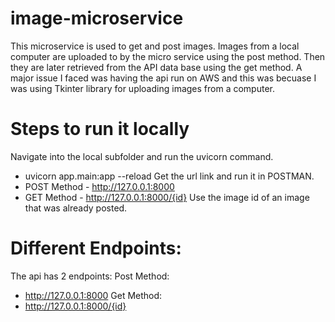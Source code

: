 # image-microservice
This microservice is used to get and post images. Images from a local computer are uploaded to by the micro service using the post method. Then they are later retrieved from the API data base using the get method.
A major issue I faced was having the api run on AWS and this was becuase I was using Tkinter library for uploading images from a computer.

# Steps to run it locally
Navigate into the local subfolder and run the uvicorn command.
 - uvicorn app.main:app --reload
Get the url link and run it in POSTMAN. 
 - POST Method - http://127.0.0.1:8000
 - GET  Method - http://127.0.0.1:8000/{id}
 Use the image id of an image that was already posted.

# Different Endpoints:
The api has 2 endpoints:
Post Method:
 - http://127.0.0.1:8000
Get Method:
 - http://127.0.0.1:8000/{id}
